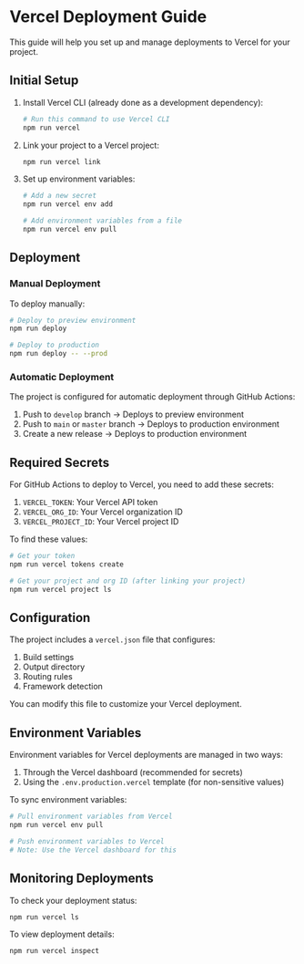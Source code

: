 # Vercel Deployment Guide

This guide will help you set up and manage deployments to Vercel for your project.

## Initial Setup

1. Install Vercel CLI (already done as a development dependency):
   ```bash
   # Run this command to use Vercel CLI
   npm run vercel
   ```

2. Link your project to a Vercel project:
   ```bash
   npm run vercel link
   ```

3. Set up environment variables:
   ```bash
   # Add a new secret
   npm run vercel env add
   
   # Add environment variables from a file
   npm run vercel env pull
   ```

## Deployment

### Manual Deployment

To deploy manually:

```bash
# Deploy to preview environment
npm run deploy

# Deploy to production
npm run deploy -- --prod
```

### Automatic Deployment

The project is configured for automatic deployment through GitHub Actions:

1. Push to `develop` branch → Deploys to preview environment
2. Push to `main` or `master` branch → Deploys to production environment
3. Create a new release → Deploys to production environment

## Required Secrets

For GitHub Actions to deploy to Vercel, you need to add these secrets:

1. `VERCEL_TOKEN`: Your Vercel API token
2. `VERCEL_ORG_ID`: Your Vercel organization ID
3. `VERCEL_PROJECT_ID`: Your Vercel project ID

To find these values:

```bash
# Get your token
npm run vercel tokens create

# Get your project and org ID (after linking your project)
npm run vercel project ls
```

## Configuration

The project includes a `vercel.json` file that configures:

1. Build settings
2. Output directory
3. Routing rules
4. Framework detection

You can modify this file to customize your Vercel deployment.

## Environment Variables

Environment variables for Vercel deployments are managed in two ways:

1. Through the Vercel dashboard (recommended for secrets)
2. Using the `.env.production.vercel` template (for non-sensitive values)

To sync environment variables:

```bash
# Pull environment variables from Vercel
npm run vercel env pull

# Push environment variables to Vercel
# Note: Use the Vercel dashboard for this
```

## Monitoring Deployments

To check your deployment status:

```bash
npm run vercel ls
```

To view deployment details:

```bash
npm run vercel inspect
```
